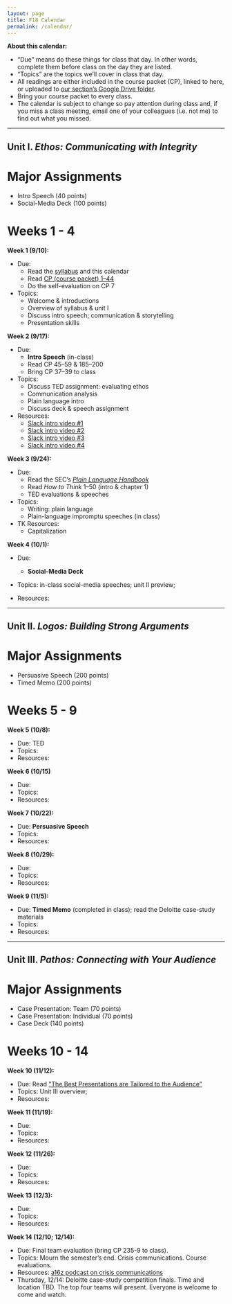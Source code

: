 ```yaml
---
layout: page
title: F18 Calendar
permalink: /calendar/
---
```


**About this calendar:**

- “Due” means do these things for class that day. In other words, complete them before class on the day they are listed.
- “Topics” are the topics we’ll cover in class that day.
- All readings are either included in the course packet (CP), linked to here, or uploaded to [our section’s Google Drive folder](https://drive.google.com/drive/folders/1rRgRBVoKCMB4XZdV-NvXSEZeYJzvyY3I?usp=sharing).
- Bring your course packet to every class.
- The calendar is subject to change so pay attention during class and, if you miss a class meeting, email one of your colleagues (i.e. not me) to find out what you missed.

---
## Unit I. *Ethos: Communicating with Integrity*


# Major Assignments

- Intro Speech (40 points)
- Social-Media Deck (100 points)

# Weeks 1 - 4

**Week 1 (9/10):**

- Due: 
     - Read the [syllabus](https://drive.google.com/open?id=1vNpyjoGJw1jP06kAL-B6uakANmyYGz1U) and this calendar
     - Read [CP (course packet) 1–44](https://drive.google.com/open?id=1bICskPhWRXFQBe6z_G0RLWf4A5BTUTOp)
     - Do the self-evaluation on CP 7
- Topics: 
     - Welcome & introductions
     - Overview of syllabus & unit I
     - Discuss intro speech; communication & storytelling
     - Presentation skills

**Week 2 (9/17):**

- Due: 
     - **Intro Speech** (in-class)
     - Read CP 45–59 & 185–200
     - Bring CP 37–39 to class
- Topics: 
     - Discuss TED assignment: evaluating ethos
     - Communication analysis
     - Plain language intro
     - Discuss deck & speech assignment
- Resources:
     - [Slack intro video #1](https://www.youtube.com/watch?time_continue=6&v=W8_tGC8pNvI) 
     - [Slack intro video #2](https://www.youtube.com/watch?time_continue=2&v=9RJZMSsH7-g)
     - [Slack intro video #3](https://www.youtube.com/watch?time_continue=1&v=JsX8V4hzENo)
     - [Slack intro video #4](https://www.youtube.com/watch?time_continue=2&v=KMHg25-z6yg)

**Week 3 (9/24):**

- Due: 
     - Read the SEC’s [*Plain Language Handbook*](https://www.sec.gov/pdf/handbook.pdf)
     - Read *How to Think* 1–50 (intro & chapter 1)
     - TED evaluations & speeches 
- Topics: 
     - Writing: plain language
     - Plain-language impromptu speeches (in class)
- TK Resources: 
     - Capitalization

**Week 4 (10/1):**

- Due: 
     - **Social-Media Deck**
     
- Topics: in-class social-media speeches; unit II preview; 
- Resources: 

---
## Unit II. *Logos: Building Strong Arguments*

# Major Assignments

- Persuasive Speech (200 points)
- Timed Memo (200 points)

# Weeks 5 - 9

**Week 5 (10/8):**

- Due: TED
- Topics: 
- Resources: 

**Week 6 (10/15)**

- Due: 
- Topics: 
- Resources: 

**Week 7 (10/22):**

- Due: **Persuasive Speech**
- Topics: 
- Resources: 

**Week 8 (10/29):**

- Due: 
- Topics: 
- Resources: 

**Week 9 (11/5):**

- Due: **Timed Memo** (completed in class); read the Deloitte case-study materials
- Topics: 
- Resources:  
  
---
## Unit III. *Pathos: Connecting with Your Audience*

# Major Assignments

- Case Presentation: Team (70 points)
- Case Presentation: Individual (70 points)
- Case Deck (140 points)

# Weeks 10 - 14

**Week 10 (11/12):**

- Due: Read ["The Best Presentations are Tailored to the Audience"](https://hbr.org/2015/04/the-best-presentations-are-tailored-to-the-audience)
- Topics: Unit III overview; 
- Resources: 

**Week 11 (11/19):**

- Due: 
- Topics: 
- Resources: 

**Week 12 (11/26):**

- Due: 
- Topics: 
- Resources: 

**Week 13 (12/3):**

- Due: 
- Topics: 
- Resources:  

**Week 14 (12/10; 12/14):**

- Due: Final team evaluation (bring CP 235-9 to class).
- Topics: Mourn the semester’s end. Crisis communications. Course evaluations.
- Resources: [a16z podcast on crisis communications](https://a16z.com/2017/04/13/crisis-communications-basics-mindsets/)
- Thursday, 12/14: Deloitte case-study competition finals. Time and location TBD. The top four teams will present. Everyone is welcome to come and watch.